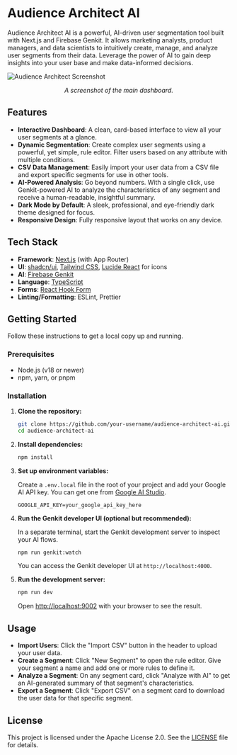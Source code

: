 # Audience Architect AI

Audience Architect AI is a powerful, AI-driven user segmentation tool built with Next.js and Firebase Genkit. It allows marketing analysts, product managers, and data scientists to intuitively create, manage, and analyze user segments from their data. Leverage the power of AI to gain deep insights into your user base and make data-informed decisions.

![Audience Architect Screenshot](https://placehold.co/1200x600.png?text=Audience+Architect+UI)
*<p align="center">A screenshot of the main dashboard.</p>*

## Features

- **Interactive Dashboard**: A clean, card-based interface to view all your user segments at a glance.
- **Dynamic Segmentation**: Create complex user segments using a powerful, yet simple, rule editor. Filter users based on any attribute with multiple conditions.
- **CSV Data Management**: Easily import your user data from a CSV file and export specific segments for use in other tools.
- **AI-Powered Analysis**: Go beyond numbers. With a single click, use Genkit-powered AI to analyze the characteristics of any segment and receive a human-readable, insightful summary.
- **Dark Mode by Default**: A sleek, professional, and eye-friendly dark theme designed for focus.
- **Responsive Design**: Fully responsive layout that works on any device.

## Tech Stack

- **Framework**: [Next.js](https://nextjs.org/) (with App Router)
- **UI**: [shadcn/ui](https://ui.shadcn.com/), [Tailwind CSS](https://tailwindcss.com/), [Lucide React](https://lucide.dev/guide/packages/lucide-react) for icons
- **AI**: [Firebase Genkit](https://firebase.google.com/docs/genkit)
- **Language**: [TypeScript](https://www.typescriptlang.org/)
- **Forms**: [React Hook Form](https://react-hook-form.com/)
- **Linting/Formatting**: ESLint, Prettier

## Getting Started

Follow these instructions to get a local copy up and running.

### Prerequisites

- Node.js (v18 or newer)
- npm, yarn, or pnpm

### Installation

1.  **Clone the repository:**
    ```sh
    git clone https://github.com/your-username/audience-architect-ai.git
    cd audience-architect-ai
    ```

2.  **Install dependencies:**
    ```sh
    npm install
    ```

3.  **Set up environment variables:**

    Create a `.env.local` file in the root of your project and add your Google AI API key. You can get one from [Google AI Studio](https://aistudio.google.com/app/apikey).

    ```.env.local
    GOOGLE_API_KEY=your_google_api_key_here
    ```

4.  **Run the Genkit developer UI (optional but recommended):**

    In a separate terminal, start the Genkit development server to inspect your AI flows.

    ```sh
    npm run genkit:watch
    ```

    You can access the Genkit developer UI at `http://localhost:4000`.

5.  **Run the development server:**

    ```sh
    npm run dev
    ```

    Open [http://localhost:9002](http://localhost:9002) with your browser to see the result.

## Usage

- **Import Users**: Click the "Import CSV" button in the header to upload your user data.
- **Create a Segment**: Click "New Segment" to open the rule editor. Give your segment a name and add one or more rules to define it.
- **Analyze a Segment**: On any segment card, click "Analyze with AI" to get an AI-generated summary of that segment's characteristics.
- **Export a Segment**: Click "Export CSV" on a segment card to download the user data for that specific segment.

## License

This project is licensed under the Apache License 2.0. See the [LICENSE](LICENSE) file for details.
